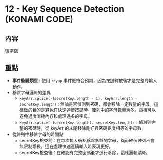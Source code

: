 # 12 - Key Sequence Detection (KONAMI CODE)

## 內容
猜密碼

## 重點
- **事件監聽類型** : 使用 `keyup` 事件更符合預期，因為按鍵釋放後才是完整的輸入動作。
- 移除字母邏輯的差異
  - `keyArr.splice(-(secretKey.length - 1), keyArr.length - secretKey.length)` : 無論是否偵測到密碼，都會移除一定數量的字母。這樣做的目的是避免在快速連續按鍵時，陣列中的字母數量過多。這樣可以避免過度消耗內存和處理過多的字母。
  - `keyArr.splice(-(secretKey.length), secretKey.length);` : 偵測到完整的密碼時，從 keyArr 的末尾移除剛好與密碼長度相等的字母數。
- 從陣列中移除字母的時間點
  - secretKey檢查前：在每次輸入後都移除多餘的字母，從而確保陣列不會無限制增長，這在處理快速連續輸入時表現更好。
  - secretKey檢查後：在確認有完整密碼後才進行移除，這樣邏輯清晰。
